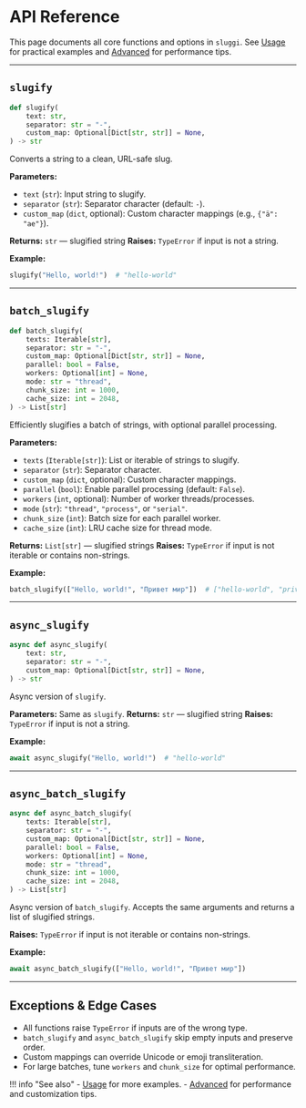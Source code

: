 # API Reference

This page documents all core functions and options in `sluggi`.
See [Usage](usage.md) for practical examples and [Advanced](advanced.md) for performance tips.

---

## `slugify`

```python
def slugify(
    text: str,
    separator: str = "-",
    custom_map: Optional[Dict[str, str]] = None,
) -> str
```
Converts a string to a clean, URL-safe slug.

**Parameters:**
- `text` (`str`): Input string to slugify.
- `separator` (`str`): Separator character (default: `-`).
- `custom_map` (`dict`, optional): Custom character mappings (e.g., `{"ä": "ae"}`).

**Returns:** `str` — slugified string
**Raises:** `TypeError` if input is not a string.

**Example:**
```python
slugify("Hello, world!")  # "hello-world"
```

---

## `batch_slugify`

```python
def batch_slugify(
    texts: Iterable[str],
    separator: str = "-",
    custom_map: Optional[Dict[str, str]] = None,
    parallel: bool = False,
    workers: Optional[int] = None,
    mode: str = "thread",
    chunk_size: int = 1000,
    cache_size: int = 2048,
) -> List[str]
```
Efficiently slugifies a batch of strings, with optional parallel processing.

**Parameters:**
- `texts` (`Iterable[str]`): List or iterable of strings to slugify.
- `separator` (`str`): Separator character.
- `custom_map` (`dict`, optional): Custom character mappings.
- `parallel` (`bool`): Enable parallel processing (default: `False`).
- `workers` (`int`, optional): Number of worker threads/processes.
- `mode` (`str`): `"thread"`, `"process"`, or `"serial"`.
- `chunk_size` (`int`): Batch size for each parallel worker.
- `cache_size` (`int`): LRU cache size for thread mode.

**Returns:** `List[str]` — slugified strings
**Raises:** `TypeError` if input is not iterable or contains non-strings.

**Example:**
```python
batch_slugify(["Hello, world!", "Привет мир"])  # ["hello-world", "privet-mir"]
```

---

## `async_slugify`

```python
async def async_slugify(
    text: str,
    separator: str = "-",
    custom_map: Optional[Dict[str, str]] = None,
) -> str
```
Async version of `slugify`.

**Parameters:** Same as `slugify`.
**Returns:** `str` — slugified string
**Raises:** `TypeError` if input is not a string.

**Example:**
```python
await async_slugify("Hello, world!")  # "hello-world"
```

---

## `async_batch_slugify`

```python
async def async_batch_slugify(
    texts: Iterable[str],
    separator: str = "-",
    custom_map: Optional[Dict[str, str]] = None,
    parallel: bool = False,
    workers: Optional[int] = None,
    mode: str = "thread",
    chunk_size: int = 1000,
    cache_size: int = 2048,
) -> List[str]
```
Async version of `batch_slugify`. Accepts the same arguments and returns a list of slugified strings.

**Raises:** `TypeError` if input is not iterable or contains non-strings.

**Example:**
```python
await async_batch_slugify(["Hello, world!", "Привет мир"])
```

---

## Exceptions & Edge Cases

- All functions raise `TypeError` if inputs are of the wrong type.
- `batch_slugify` and `async_batch_slugify` skip empty inputs and preserve order.
- Custom mappings can override Unicode or emoji transliteration.
- For large batches, tune `workers` and `chunk_size` for optimal performance.

!!! info "See also"
    - [Usage](usage.md) for more examples.
    - [Advanced](advanced.md) for performance and customization tips.
